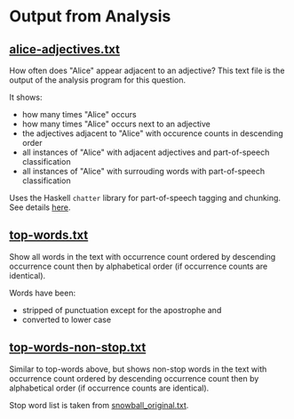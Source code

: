 # Output from Analysis

## [alice-adjectives.txt](alice-adjectives.txt)

How often does "Alice" appear adjacent to an adjective? This text file is the output of the analysis program for this question.

It shows:
* how many times "Alice" occurs
* how many times "Alice" occurs next to an adjective
* the adjectives adjacent to "Alice" with occurence counts in descending order
* all instances of "Alice" with adjacent adjectives and part-of-speech classification
* all instances of "Alice" with surrouding words with part-of-speech classification

Uses the Haskell `chatter` library for part-of-speech tagging and chunking. See details [here](https://hackage.haskell.org/package/chatter).

## [top-words.txt](top-words.txt)

Show all words in the text with occurrence count ordered by descending occurrence count then by alphabetical order (if occurrence counts are identical).

Words have been:
* stripped of punctuation except for the apostrophe and
* converted to lower case

## [top-words-non-stop.txt](top-words-non-stop.txt)

Similar to top-words above, but shows non-stop words in the text with occurrence count ordered by descending occurrence count then by alphabetical order (if occurrence counts are identical).

Stop word list is taken from [snowball_original.txt](https://github.com/igorbrigadir/stopwords/blob/21fb2ef149216e3c8cac097975223604ae1e2310/en/snowball_original.txt).
